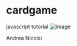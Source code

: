 # cardgame
javascript tutorial
![image](https://user-images.githubusercontent.com/124572519/235668475-31f5283f-331d-40e8-8207-d9bf9b62f75a.png)

Andrea Nicolai

